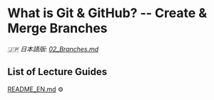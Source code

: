 # What is Git & GitHub? -- Create & Merge Branches

_🇯🇵 日本語版: [02_Branches.md](02_Branches.md)_

## List of Lecture Guides <!-- omit in toc -->
[README_EN.md](README_EN.md) ⚙️
